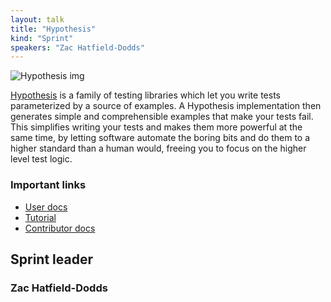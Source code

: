 ```yaml
---
layout: talk
title: "Hypothesis"
kind: "Sprint"
speakers: "Zac Hatfield-Dodds"
---
```


![Hypothesis img](https://avatars3.githubusercontent.com/u/18481919?s=200&v=4)

[Hypothesis](https://github.com/HypothesisWorks/hypothesis) is a family of testing libraries which let you write tests parameterized by a source of examples. A Hypothesis implementation then generates simple and comprehensible examples that make your tests fail. This simplifies writing your tests and makes them more powerful at the same time, by letting software automate the boring bits and do them to a higher standard than a human would, freeing you to focus on the higher level test logic.

### Important links

- [User docs]( https://hypothesis.readthedocs.io/en/latest/)
- [Tutorial](https://github.com/Zac-HD/escape-from-automanual-testing)
- [Contributor docs](https://github.com/HypothesisWorks/hypothesis/blob/master/CONTRIBUTING.rst)

## Sprint leader

### Zac Hatfield-Dodds


